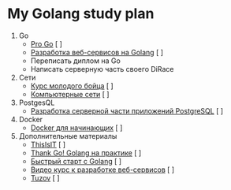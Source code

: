 # My Golang study plan
1. Go
    - [Pro Go][1] [ ]
    - [Разработка веб-сервисов на Golang][3] [ ]
    - Переписать диплом на Go
    - Написать серверную часть своего DiRace
1. Сети
    - [Курс молодого бойца][4] [ ]
    - [Компьютерные сети][5] [ ]
1. PostgesQL
    - [Разработка серверной части приложений PostgreSQL][8] [ ]
1. Docker
    - [Docker для начинающих][9] [ ]
1. Дополнительные материалы
    - [ThisIsIT][7] [ ]
    - [Thank Go! Golang на практике][2] [ ]
    - [Быстрый старт с Golang][6] [ ]
    - [Видео курс к разработке веб-сервисов][10] [ ]
    - [Tuzov][11] [ ]








[1]: https://stepik.org/course/158385/syllabus?auth=login
[2]: https://stepik.org/course/96832/promo
[3]: https://stepik.org/course/187490/promo
[4]: https://netskills.ru/kurs-molodogo-boitca-cisco
[5]: https://www.youtube.com/playlist?list=PLtPJ9lKvJ4ojPWFLuUz6g8c73Ta45bUN8
[6]: https://labex.io/ru/skilltrees/go
[7]: https://www.youtube.com/playlist?list=PLc2Vkg57qmuRNHp6NNvYRVgg3OP-b5E_v
[8]: https://postgrespro.ru/education/courses/DEV1
[9]: https://stepik.org/course/123300/syllabus
[10]: https://www.youtube.com/playlist?list=PLrCZzMib1e9q-X5V9pTM6J0AemRWseM7I
[11]: https://www.youtube.com/playlist?list=PLFAQFisfyqlXt2kAMc1L2NC9NgHPSQgvQ
